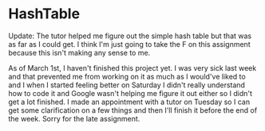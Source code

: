 # HashTable

Update:
The tutor helped me figure out the simple hash table but that was as far as I could get. I think I'm just going to take the F on this assignment because this isn't making any sense to me.

As of March 1st, I haven't finished this project yet. I was very sick last week and that prevented me from working on it as much as I would've liked to and I when I started feeling better on Saturday I didn't really understand how to code it and Google wasn't helping me figure it out either so I didn't get a lot finished. I made an appointment with a tutor on Tuesday so I can get some clarification on a few things and then I'll finish it before the end of the week. Sorry for the late assignment.
